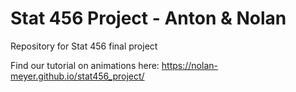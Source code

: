 # Stat 456 Project - Anton & Nolan
Repository for Stat 456 final project

Find our tutorial on animations here: https://nolan-meyer.github.io/stat456_project/
